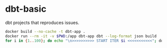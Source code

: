 # dbt-basic

dbt projects that reproduces issues.

```sh
docker build --no-cache -t dbt-app .
docker run --rm -it -v $PWD:/app dbt-app dbt --log-format json build
for i in {1..100}; do echo "\n>>>>>>>>>> START ITER $i <<<<<<<<<<<"; docker run --rm -it -v $PWD:/app dbt-app dbt --log-format json build || break 1; echo ">>>>>>>>>> END ITER $i <<<<<<<<<<<\n"; sleep 60; done
```
